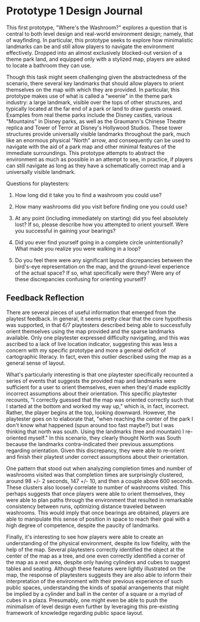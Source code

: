# Prototype 1 Design Journal

This first prototype, "Where's the Washroom?" explores a question that is central to both level design and real-world environment design; namely, that of wayfinding. In particular, this prototype seeks to explore how minimalistic landmarks can be and still allow players to navigate the environment effectively. Dropped into an almost exclusively blocked-out version of a theme park land, and equipped only with a stylized map, players are asked to locate a bathroom they can use.

Though this task might seem challenging given the abstractedness of the scenario, there several key landmarks that should allow players to orient themselves on the map with which they are provided. In particular, this prototype makes use of what is called a "weenie" in the theme park industry: a large landmark, visible over the tops of other structures, and typically located at the far end of a park or land to draw guests onward. Examples from real theme parks include the Disney castles, various "Mountains" in Disney parks, as well as the Graumann's Chinese Theatre replica and Tower of Terror at Disney's Hollywood Studios. These tower structures provide universally visible landmarks throughout the park, much like an enormous physical "North" arrow, and consequently can be used to navigate with the aid of a park map and other minimal features of the immediate surroundings. This prototype attempts to abstract the environment as much as possible in an attempt to see, in practice, if players can still navigate as long as they have a schematically correct map and a universally visible landmark.

Questions for playtesters:

1) How long did it take you to find a washroom you could use?

2) How many washrooms did you visit before finding one you could use?

3) At any point (including immediately on starting) did you feel absolutely lost? If so, please describe how you attempted to orient yourself. Were you successful in gaining your bearings?

4) Did you ever find yourself going in a complete circle unintentionally? What made you realize you were walking in a loop?

5) Do you feel there were any significant layout discrepancies between the bird's-eye representation on the map, and the ground-level experience of the actual space? If so, what specifically were they? Were any of these discrepancies confusing for orienting yourself?

## Feedback Reflection

There are several pieces of useful information that emerged from the playtest feedback. In general, it seems pretty clear that the core hypothesis was supported, in that 6/7 playtesters described being able to successfully orient themselves using the map provided and the sparse landmarks available. Only one playtester expressed difficulty navigating, and this was ascribed to a lack of live location indicator, suggesting this was less a concern with my specific prototype and more a general deficit of cartographic literacy. In fact, even this outlier described using the map as a general sense of layout.

What's particularly interesting is that one playtester specifically recounted a series of events that suggests the provided map and landmarks were sufficient for a user to orient themselves, even when they'd made explicitly incorrect assumptions about their orientation. This specific playtester recounts, "I correctly guessed that the map was oriented correctly such that I started at the bottom and worked my way up," which is, in fact, incorrect. Rather, the player begins at the top, looking downward. However, the playtester goes on to elaborate that, "when reaching the center of the park I don't know what happened (spun around too fast maybe?) but I was thinking that north was south. Using the landmarks (tree and mountain) I re-oriented myself." In this scenario, they clearly thought North was South because the landmarks contra-indicated their previous assumptions regarding orientation. Given this discrepancy, they were able to re-orient and finish their playtest under correct assumptions about their orientation.

One pattern that stood out when analyzing completion times and number of washrooms visited was that completion times are surprisingly clustered, around 98 +/- 2 seconds, 147 +/- 10, and then a couple above 600 seconds. These clusters also loosely correlate to number of washrooms visited. This perhaps suggests that once players were able to orient themselves, they were able to plan paths through the environment that resulted in remarkable consistency between runs, optimizing distance traveled between washrooms. This would imply that once bearings are obtained, players are able to manipulate this sense of position in space to reach their goal with a high degree of competence, despite the paucity of landmarks.

Finally, it's interesting to see how players were able to create an understanding of the physical environment, despite its low fidelity, with the help of the map. Several playtesters correctly identified the object at the center of the map as a tree, and one even correctly identified a corner of the map as a rest area, despite only having cylinders and cubes to suggest tables and seating. Although these features were lightly illustrated on the map, the response of playtesters suggests they are also able to inform their interpretation of the environment with their previous experience of such public spaces, understanding the kinds of spatial arrangements that might be implied by a cylinder and ball in the center of a square or a myriad of cubes in a plaza. Presumably, one might even be able to push the minimalism of level design even further by leveraging this pre-existing framework of knowledge regarding public space layout. 
